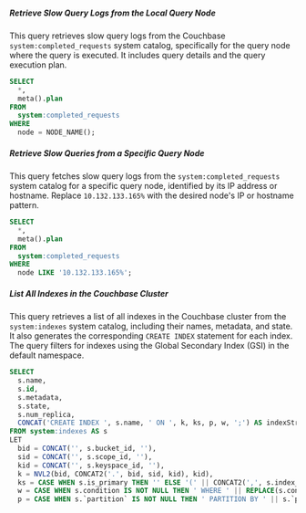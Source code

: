 
##### Retrieve Slow Query Logs from the Local Query Node
This query retrieves slow query logs from the Couchbase `system:completed_requests` system catalog, specifically for the query node where the query is executed. It includes query details and the query execution plan.

```sql
SELECT 
  *, 
  meta().plan
FROM 
  system:completed_requests
WHERE 
  node = NODE_NAME();
```

##### Retrieve Slow Queries from a Specific Query Node
This query fetches slow query logs from the `system:completed_requests` system catalog for a specific query node, identified by its IP address or hostname. Replace `10.132.133.165%` with the desired node's IP or hostname pattern.

```sql
SELECT 
  *, 
  meta().plan 
FROM 
  system:completed_requests 
WHERE 
  node LIKE '10.132.133.165%';
```

##### List All Indexes in the Couchbase Cluster
This query retrieves a list of all indexes in the Couchbase cluster from the `system:indexes` system catalog, including their names, metadata, and state. It also generates the corresponding `CREATE INDEX` statement for each index. The query filters for indexes using the Global Secondary Index (GSI) in the default namespace.

```sql
SELECT 
  s.name,
  s.id,
  s.metadata,
  s.state,
  s.num_replica,
  CONCAT('CREATE INDEX ', s.name, ' ON ', k, ks, p, w, ';') AS indexString
FROM system:indexes AS s
LET 
  bid = CONCAT('', s.bucket_id, ''),
  sid = CONCAT('', s.scope_id, ''),
  kid = CONCAT('', s.keyspace_id, ''),
  k = NVL2(bid, CONCAT2('.', bid, sid, kid), kid),
  ks = CASE WHEN s.is_primary THEN '' ELSE '(' || CONCAT2(',', s.index_key) || ') ' END,
  w = CASE WHEN s.condition IS NOT NULL THEN ' WHERE ' || REPLACE(s.condition, '"', '''') ELSE '' END,
  p = CASE WHEN s.`partition` IS NOT NULL THEN ' PARTITION BY ' || s.`partition` ELSE '' END;
```
